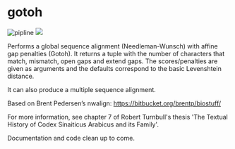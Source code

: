 # gotoh

![pipline](https://github.com/rbturnbull/gotoh/actions/workflows/pipeline.yml/badge.svg)
[<img src="https://img.shields.io/badge/code%20style-black-000000.svg">](<https://github.com/psf/black>)

Performs a global sequence alignment (Needleman-Wunsch) with affine gap penalties (Gotoh). It returns a tuple with the number of characters that match, mismatch, open gaps and extend gaps. The scores/penalties are given as arguments and the defaults correspond to the basic Levenshtein distance.

It can also produce a multiple sequence alignment.

Based on Brent Pedersen’s nwalign: https://bitbucket.org/brentp/biostuff/

For more information, see chapter 7 of Robert Turnbull's thesis 'The Textual History of Codex Sinaiticus Arabicus and its Family'.

Documentation and code clean up to come.